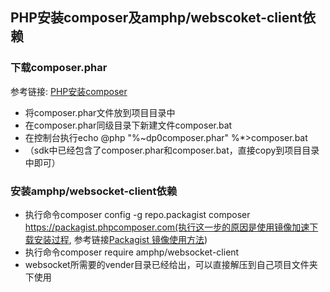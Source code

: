 ## PHP安装composer及amphp/webscoket-client依赖

### 下载composer.phar

参考链接: [PHP安装composer](https://docs.phpcomposer.com/00-intro.html)

- 将composer.phar文件放到项目目录中
- 在composer.phar同级目录下新建文件composer.bat
-  在控制台执行echo @php "%~dp0composer.phar" %*>composer.bat
-  （sdk中已经包含了composer.phar和composer.bat，直接copy到项目目录中即可）

### 安装amphp/websocket-client依赖

- 执行命令composer config -g repo.packagist composer https://packagist.phpcomposer.com(执行这一步的原因是使用镜像加速下载安装过程, 参考链接[Packagist 镜像使用方法](https://pkg.phpcomposer.com/))
- 执行命令composer require amphp/websocket-client
- websocket所需要的vender目录已经给出，可以直接解压到自己项目文件夹下使用
